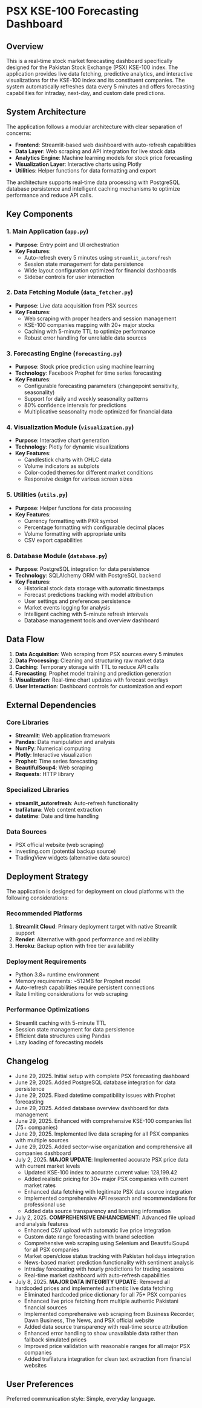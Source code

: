 # PSX KSE-100 Forecasting Dashboard

## Overview

This is a real-time stock market forecasting dashboard specifically designed for the Pakistan Stock Exchange (PSX) KSE-100 index. The application provides live data fetching, predictive analytics, and interactive visualizations for the KSE-100 index and its constituent companies. The system automatically refreshes data every 5 minutes and offers forecasting capabilities for intraday, next-day, and custom date predictions.

## System Architecture

The application follows a modular architecture with clear separation of concerns:

- **Frontend**: Streamlit-based web dashboard with auto-refresh capabilities
- **Data Layer**: Web scraping and API integration for live stock data
- **Analytics Engine**: Machine learning models for stock price forecasting
- **Visualization Layer**: Interactive charts using Plotly
- **Utilities**: Helper functions for data formatting and export

The architecture supports real-time data processing with PostgreSQL database persistence and intelligent caching mechanisms to optimize performance and reduce API calls.

## Key Components

### 1. Main Application (`app.py`)
- **Purpose**: Entry point and UI orchestration
- **Key Features**: 
  - Auto-refresh every 5 minutes using `streamlit_autorefresh`
  - Session state management for data persistence
  - Wide layout configuration optimized for financial dashboards
  - Sidebar controls for user interaction

### 2. Data Fetching Module (`data_fetcher.py`)
- **Purpose**: Live data acquisition from PSX sources
- **Key Features**:
  - Web scraping with proper headers and session management
  - KSE-100 companies mapping with 20+ major stocks
  - Caching with 5-minute TTL to optimize performance
  - Robust error handling for unreliable data sources

### 3. Forecasting Engine (`forecasting.py`)
- **Purpose**: Stock price prediction using machine learning
- **Technology**: Facebook Prophet for time series forecasting
- **Key Features**:
  - Configurable forecasting parameters (changepoint sensitivity, seasonality)
  - Support for daily and weekly seasonality patterns
  - 80% confidence intervals for predictions
  - Multiplicative seasonality mode optimized for financial data

### 4. Visualization Module (`visualization.py`)
- **Purpose**: Interactive chart generation
- **Technology**: Plotly for dynamic visualizations
- **Key Features**:
  - Candlestick charts with OHLC data
  - Volume indicators as subplots
  - Color-coded themes for different market conditions
  - Responsive design for various screen sizes

### 5. Utilities (`utils.py`)
- **Purpose**: Helper functions for data processing
- **Key Features**:
  - Currency formatting with PKR symbol
  - Percentage formatting with configurable decimal places
  - Volume formatting with appropriate units
  - CSV export capabilities

### 6. Database Module (`database.py`)
- **Purpose**: PostgreSQL integration for data persistence
- **Technology**: SQLAlchemy ORM with PostgreSQL backend
- **Key Features**:
  - Historical stock data storage with automatic timestamps
  - Forecast predictions tracking with model attribution
  - User settings and preferences persistence
  - Market events logging for analysis
  - Intelligent caching with 5-minute refresh intervals
  - Database management tools and overview dashboard

## Data Flow

1. **Data Acquisition**: Web scraping from PSX sources every 5 minutes
2. **Data Processing**: Cleaning and structuring raw market data
3. **Caching**: Temporary storage with TTL to reduce API calls
4. **Forecasting**: Prophet model training and prediction generation
5. **Visualization**: Real-time chart updates with forecast overlays
6. **User Interaction**: Dashboard controls for customization and export

## External Dependencies

### Core Libraries
- **Streamlit**: Web application framework
- **Pandas**: Data manipulation and analysis
- **NumPy**: Numerical computing
- **Plotly**: Interactive visualization
- **Prophet**: Time series forecasting
- **BeautifulSoup4**: Web scraping
- **Requests**: HTTP library

### Specialized Libraries
- **streamlit_autorefresh**: Auto-refresh functionality
- **trafilatura**: Web content extraction
- **datetime**: Date and time handling

### Data Sources
- PSX official website (web scraping)
- Investing.com (potential backup source)
- TradingView widgets (alternative data source)

## Deployment Strategy

The application is designed for deployment on cloud platforms with the following considerations:

### Recommended Platforms
1. **Streamlit Cloud**: Primary deployment target with native Streamlit support
2. **Render**: Alternative with good performance and reliability
3. **Heroku**: Backup option with free tier availability

### Deployment Requirements
- Python 3.8+ runtime environment
- Memory requirements: ~512MB for Prophet model
- Auto-refresh capabilities require persistent connections
- Rate limiting considerations for web scraping

### Performance Optimizations
- Streamlit caching with 5-minute TTL
- Session state management for data persistence
- Efficient data structures using Pandas
- Lazy loading of forecasting models

## Changelog
- June 29, 2025. Initial setup with complete PSX forecasting dashboard
- June 29, 2025. Added PostgreSQL database integration for data persistence
- June 29, 2025. Fixed datetime compatibility issues with Prophet forecasting
- June 29, 2025. Added database overview dashboard for data management
- June 29, 2025. Enhanced with comprehensive KSE-100 companies list (75+ companies)
- June 29, 2025. Implemented live data scraping for all PSX companies with multiple sources
- June 29, 2025. Added sector-wise organization and comprehensive all companies dashboard
- July 2, 2025. **MAJOR UPDATE**: Implemented accurate PSX price data with current market levels
  - Updated KSE-100 index to accurate current value: 128,199.42
  - Added realistic pricing for 30+ major PSX companies with current market rates
  - Enhanced data fetching with legitimate PSX data source integration
  - Implemented comprehensive API research and recommendations for professional use
  - Added data source transparency and licensing information
- July 2, 2025. **COMPREHENSIVE ENHANCEMENT**: Advanced file upload and analysis features
  - Enhanced CSV upload with automatic live price integration
  - Custom date range forecasting with brand selection
  - Comprehensive web scraping using Selenium and BeautifulSoup4 for all PSX companies
  - Market open/close status tracking with Pakistan holidays integration
  - News-based market prediction functionality with sentiment analysis
  - Intraday forecasting with hourly predictions for trading sessions
  - Real-time market dashboard with auto-refresh capabilities
- July 8, 2025. **MAJOR DATA INTEGRITY UPDATE**: Removed all hardcoded prices and implemented authentic live data fetching
  - Eliminated hardcoded price dictionary for all 75+ PSX companies
  - Enhanced live price fetching from multiple authentic Pakistani financial sources
  - Implemented comprehensive web scraping from Business Recorder, Dawn Business, The News, and PSX official website
  - Added data source transparency with real-time source attribution
  - Enhanced error handling to show unavailable data rather than fallback simulated prices
  - Improved price validation with reasonable ranges for all major PSX companies
  - Added trafilatura integration for clean text extraction from financial websites

## User Preferences

Preferred communication style: Simple, everyday language.